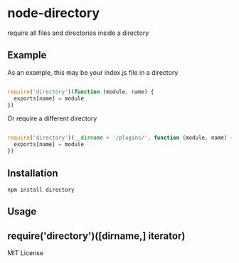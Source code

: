 # node-directory
require all files and directories inside a directory

## Example
As an example, this may be your index.js file in a directory 

```javascript

require('directory')(function (module, name) {
  exports[name] = module
})

````

Or require a different directory

```javascript

require('directory')(__dirname + '/plugins/', function (module, name) {
  exports[name] = module
})

````

Installation
------------

    npm install directory

Usage
-----

require('directory')([dirname,] iterator)
-----------------------------------------

MIT License

